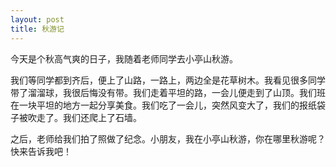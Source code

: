 ```yaml
---
layout: post
title: 秋游记
---
```



今天是个秋高气爽的日子，我随着老师同学去小亭山秋游。

我们等同学都到齐后，便上了山路，一路上，两边全是花草树木。我看见很多同学带了溜溜球，我很后悔没有带。我们走着平坦的路，一会儿便走到了山顶。我们班在一块平坦的地方一起分享美食。我们吃了一会儿，突然风变大了，我们的报纸袋子被吹走了。我们还爬上了石墙。

之后，老师给我们拍了照做了纪念。小朋友，我在小亭山秋游，你在哪里秋游呢？快来告诉我吧！
